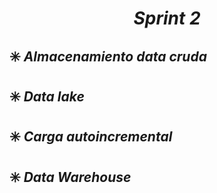## <h1 align="center"><b><i>Sprint 2</i></b></h1> 

## :eight_spoked_asterisk: **_Almacenamiento data cruda_**

## :eight_spoked_asterisk: **_Data lake_**

## :eight_spoked_asterisk: **_Carga autoincremental_**

## :eight_spoked_asterisk: **_Data Warehouse_**
